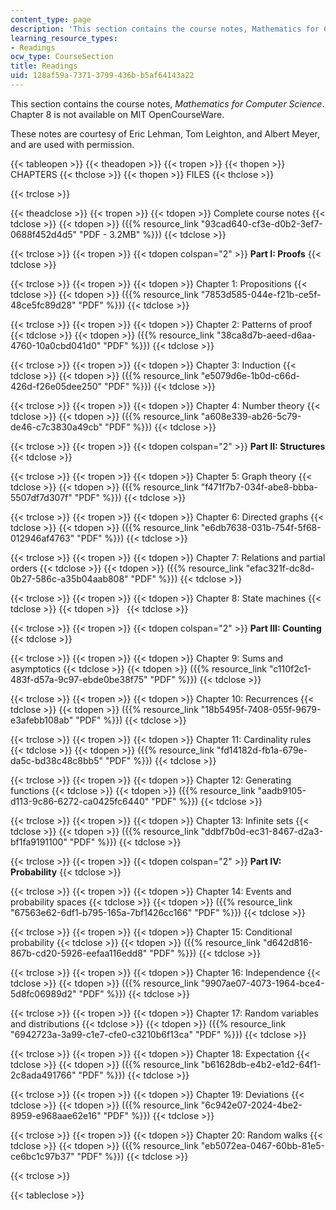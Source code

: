 ```yaml
---
content_type: page
description: 'This section contains the course notes, Mathematics for Computer Science. '
learning_resource_types:
- Readings
ocw_type: CourseSection
title: Readings
uid: 128af59a-7371-3799-436b-b5af64143a22
---
```


This section contains the course notes, _Mathematics for Computer Science_. Chapter 8 is not available on MIT OpenCourseWare.

These notes are courtesy of Eric Lehman, Tom Leighton, and Albert Meyer, and are used with permission.

{{< tableopen >}}
{{< theadopen >}}
{{< tropen >}}
{{< thopen >}}
CHAPTERS
{{< thclose >}}
{{< thopen >}}
FILES
{{< thclose >}}

{{< trclose >}}

{{< theadclose >}}
{{< tropen >}}
{{< tdopen >}}
Complete course notes
{{< tdclose >}}
{{< tdopen >}}
({{% resource_link "93cad640-cf3e-d0b2-3ef7-0688f452d4d5" "PDF - 3.2MB" %}})
{{< tdclose >}}

{{< trclose >}}
{{< tropen >}}
{{< tdopen colspan="2" >}}
**Part I: Proofs**
{{< tdclose >}}

{{< trclose >}}
{{< tropen >}}
{{< tdopen >}}
Chapter 1: Propositions
{{< tdclose >}}
{{< tdopen >}}
({{% resource_link "7853d585-044e-f21b-ce5f-48ce5fc89d28" "PDF" %}})
{{< tdclose >}}

{{< trclose >}}
{{< tropen >}}
{{< tdopen >}}
Chapter 2: Patterns of proof
{{< tdclose >}}
{{< tdopen >}}
({{% resource_link "38ca8d7b-aeed-d6aa-4760-10a0cbd041d0" "PDF" %}})
{{< tdclose >}}

{{< trclose >}}
{{< tropen >}}
{{< tdopen >}}
Chapter 3: Induction
{{< tdclose >}}
{{< tdopen >}}
({{% resource_link "e5079d6e-1b0d-c66d-426d-f26e05dee250" "PDF" %}})
{{< tdclose >}}

{{< trclose >}}
{{< tropen >}}
{{< tdopen >}}
Chapter 4: Number theory
{{< tdclose >}}
{{< tdopen >}}
({{% resource_link "a608e339-ab26-5c79-de46-c7c3830a49cb" "PDF" %}})
{{< tdclose >}}

{{< trclose >}}
{{< tropen >}}
{{< tdopen colspan="2" >}}
**Part II: Structures**
{{< tdclose >}}

{{< trclose >}}
{{< tropen >}}
{{< tdopen >}}
Chapter 5: Graph theory
{{< tdclose >}}
{{< tdopen >}}
({{% resource_link "f471f7b7-034f-abe8-bbba-5507df7d307f" "PDF" %}})
{{< tdclose >}}

{{< trclose >}}
{{< tropen >}}
{{< tdopen >}}
Chapter 6: Directed graphs
{{< tdclose >}}
{{< tdopen >}}
({{% resource_link "e6db7638-031b-754f-5f68-012946af4763" "PDF" %}})
{{< tdclose >}}

{{< trclose >}}
{{< tropen >}}
{{< tdopen >}}
Chapter 7: Relations and partial orders
{{< tdclose >}}
{{< tdopen >}}
({{% resource_link "efac321f-dc8d-0b27-586c-a35b04aab808" "PDF" %}})
{{< tdclose >}}

{{< trclose >}}
{{< tropen >}}
{{< tdopen >}}
Chapter 8: State machines
{{< tdclose >}}
{{< tdopen >}}
 
{{< tdclose >}}

{{< trclose >}}
{{< tropen >}}
{{< tdopen colspan="2" >}}
**Part III: Counting**
{{< tdclose >}}

{{< trclose >}}
{{< tropen >}}
{{< tdopen >}}
Chapter 9: Sums and asymptotics
{{< tdclose >}}
{{< tdopen >}}
({{% resource_link "c110f2c1-483f-d57a-9c97-ebde0be38f75" "PDF" %}})
{{< tdclose >}}

{{< trclose >}}
{{< tropen >}}
{{< tdopen >}}
Chapter 10: Recurrences
{{< tdclose >}}
{{< tdopen >}}
({{% resource_link "18b5495f-7408-055f-9679-e3afebb108ab" "PDF" %}})
{{< tdclose >}}

{{< trclose >}}
{{< tropen >}}
{{< tdopen >}}
Chapter 11: Cardinality rules
{{< tdclose >}}
{{< tdopen >}}
({{% resource_link "fd14182d-fb1a-679e-da5c-bd38c48c8bb5" "PDF" %}})
{{< tdclose >}}

{{< trclose >}}
{{< tropen >}}
{{< tdopen >}}
Chapter 12: Generating functions
{{< tdclose >}}
{{< tdopen >}}
({{% resource_link "aadb9105-d113-9c86-6272-ca0425fc6440" "PDF" %}})
{{< tdclose >}}

{{< trclose >}}
{{< tropen >}}
{{< tdopen >}}
Chapter 13: Infinite sets
{{< tdclose >}}
{{< tdopen >}}
({{% resource_link "ddbf7b0d-ec31-8467-d2a3-bf1fa9191100" "PDF" %}})
{{< tdclose >}}

{{< trclose >}}
{{< tropen >}}
{{< tdopen colspan="2" >}}
**Part IV: Probability**
{{< tdclose >}}

{{< trclose >}}
{{< tropen >}}
{{< tdopen >}}
Chapter 14: Events and probability spaces
{{< tdclose >}}
{{< tdopen >}}
({{% resource_link "67563e62-6df1-b795-165a-7bf1426cc166" "PDF" %}})
{{< tdclose >}}

{{< trclose >}}
{{< tropen >}}
{{< tdopen >}}
Chapter 15: Conditional probability
{{< tdclose >}}
{{< tdopen >}}
({{% resource_link "d642d816-867b-cd20-5926-eefaa116edd8" "PDF" %}})
{{< tdclose >}}

{{< trclose >}}
{{< tropen >}}
{{< tdopen >}}
Chapter 16: Independence
{{< tdclose >}}
{{< tdopen >}}
({{% resource_link "9907ae07-4073-1964-bce4-5d8fc06989d2" "PDF" %}})
{{< tdclose >}}

{{< trclose >}}
{{< tropen >}}
{{< tdopen >}}
Chapter 17: Random variables and distributions
{{< tdclose >}}
{{< tdopen >}}
({{% resource_link "6942723a-3a99-c1e7-cfe0-c3210b6f13ca" "PDF" %}})
{{< tdclose >}}

{{< trclose >}}
{{< tropen >}}
{{< tdopen >}}
Chapter 18: Expectation
{{< tdclose >}}
{{< tdopen >}}
({{% resource_link "b61628db-e4b2-e1d2-64f1-2c8ada491766" "PDF" %}})
{{< tdclose >}}

{{< trclose >}}
{{< tropen >}}
{{< tdopen >}}
Chapter 19: Deviations
{{< tdclose >}}
{{< tdopen >}}
({{% resource_link "6c942e07-2024-4be2-8959-e968aae62e16" "PDF" %}})
{{< tdclose >}}

{{< trclose >}}
{{< tropen >}}
{{< tdopen >}}
Chapter 20: Random walks
{{< tdclose >}}
{{< tdopen >}}
({{% resource_link "eb5072ea-0467-60bb-81e5-ce6bc1c97b37" "PDF" %}})
{{< tdclose >}}

{{< trclose >}}

{{< tableclose >}}